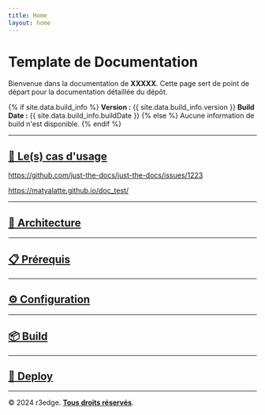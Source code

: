 ```yaml
---
title: Home
layout: home
---
```


# Template de Documentation

Bienvenue dans la documentation de **XXXXX**. Cette page sert de point de départ pour la documentation détaillée du dépôt.

{% if site.data.build_info %}
**Version :** {{ site.data.build_info.version }}
**Build Date :** {{ site.data.build_info.buildDate }}
{% else %}
Aucune information de build n'est disponible.
{% endif %}

---
## [📌 Le(s) cas d'usage](Usages.md)

https://github.com/just-the-docs/just-the-docs/issues/1223

https://matyalatte.github.io/doc_test/

---
## [🧩 Architecture](Architecture.md)

---
## [📋 Prérequis](Prerequis.md)

---
## [⚙️ Configuration](Configuration.md)

---
## [📦 Build](Build.md)

---
## [🚀 Deploy](Deploy.md)

---
© 2024 r3edge. [**Tous droits réservés**](../LICENSE).
